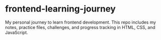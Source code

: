 # frontend-learning-journey
My personal journey to learn frontend development. This repo includes my notes, practice files, challenges, and progress tracking in HTML, CSS, and JavaScript.
